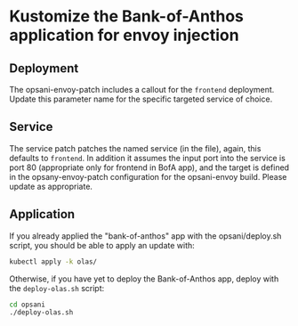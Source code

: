 # Kustomize the Bank-of-Anthos application for envoy injection

## Deployment

The opsani-envoy-patch includes a callout for the `frontend` deployment. Update this parameter name for the specific targeted service of choice.

## Service

The service patch patches the named service (in the file), again, this defaults to `frontend`. In addition
it assumes the input port into the service is port 80 (appropriate only for frontend in BofA app), and the target is defined in the opsany-envoy-patch configuration for the opsani-envoy build. Please update as appropriate.

## Application

If you already applied the "bank-of-anthos" app with the opsani/deploy.sh script, you should be able to apply an update with:

```sh
kubectl apply -k olas/
```

Otherwise, if you have yet to deploy the Bank-of-Anthos app, deploy with the `deploy-olas.sh` script:

```sh
cd opsani
./deploy-olas.sh
```
